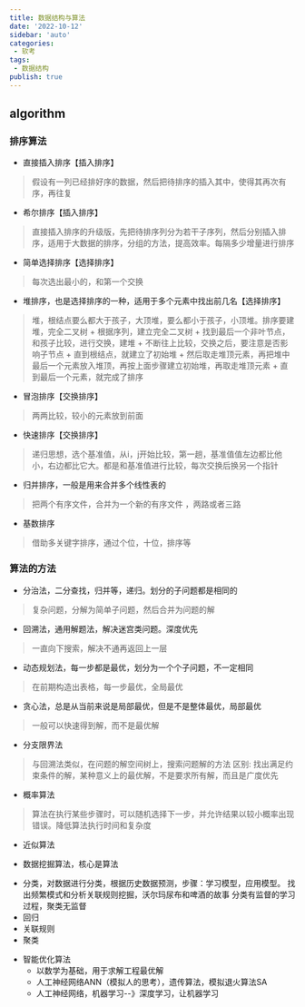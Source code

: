 ```yaml
---
title: 数据结构与算法
date: '2022-10-12'
sidebar: 'auto'
categories:
 - 软考
tags:
 - 数据结构
publish: true
---
```



## algorithm

### 排序算法
- 直接插入排序【插入排序】
> 假设有一列已经排好序的数据，然后把待排序的插入其中，使得其再次有序，再往复
- 希尔排序【插入排序】
> 直接插入排序的升级版，先把待排序列分为若干子序列，然后分别插入排序，适用于大数据的排序，分组的方法，提高效率。每隔多少增量进行排序

- 简单选择排序【选择排序】
> 每次选出最小的，和第一个交换
- 堆排序，也是选择排序的一种，适用于多个元素中找出前几名【选择排序】
> 堆，根结点要么都大于孩子，大顶堆，要么都小于孩子，小顶堆。排序要建堆，完全二叉树
	+ 根据序列，建立完全二叉树
	+ 找到最后一个非叶节点，和孩子比较，进行交换，建堆
	+ 不断往上比较，交换之后，要注意是否影响子节点
	+ 直到根结点，就建立了初始堆
	+ 然后取走堆顶元素，再把堆中最后一个元素放入堆顶，再按上面步骤建立初始堆，再取走堆顶元素
	+ 直到最后一个元素，就完成了排序


- 冒泡排序【交换排序】
> 两两比较，较小的元素放到前面
- 快速排序【交换排序】
> 递归思想，选个基准值，从i，j开始比较，第一趟，基准值值左边都比他小，右边都比它大。都是和基准值进行比较，每次交换后换另一个指针

- 归并排序，一般是用来合并多个线性表的
> 把两个有序文件，合并为一个新的有序文件 ，两路或者三路

- 基数排序
> 借助多关键字排序，通过个位，十位，排序等


### 算法的方法
- 分治法，二分查找，归并等，递归。划分的子问题都是相同的
> 复杂问题，分解为简单子问题，然后合并为问题的解

- 回溯法，通用解题法，解决迷宫类问题。深度优先
> 一直向下搜索，解决不通再返回上一层

- 动态规划法，每一步都是最优，划分为一个个子问题，不一定相同
> 在前期构造出表格，每一步最优，全局最优

- 贪心法，总是从当前来说是局部最优，但是不是整体最优，局部最优
> 一般可以快速得到解，而不是最优解

- 分支限界法
> 与回溯法类似，在问题的解空间树上，搜索问题解的方法
> 区别: 找出满足约束条件的解，某种意义上的最优解，不是要求所有解，而且是广度优先

- 概率算法
> 算法在执行某些步骤时，可以随机选择下一步，并允许结果以较小概率出现错误。降低算法执行时间和复杂度

- 近似算法

- 数据挖掘算法，核心是算法
 + 分类，对数据进行分类，根据历史数据预测，步骤：学习模型，应用模型。
	找出频繁模式和分析关联规则挖掘，沃尔玛尿布和啤酒的故事
	分类有监督的学习过程，聚类无监督
 + 回归
 + 关联规则
 + 聚类

- 智能优化算法
	+ 以数学为基础，用于求解工程最优解
	+ 人工神经网络ANN（模拟人的思考），遗传算法，模拟退火算法SA
	+ 人工神经网络，机器学习--》深度学习，让机器学习